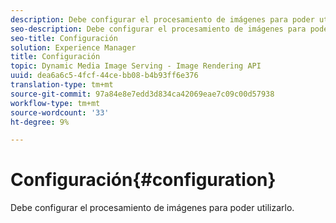```yaml
---
description: Debe configurar el procesamiento de imágenes para poder utilizarlo.
seo-description: Debe configurar el procesamiento de imágenes para poder utilizarlo.
seo-title: Configuración
solution: Experience Manager
title: Configuración
topic: Dynamic Media Image Serving - Image Rendering API
uuid: dea6a6c5-4fcf-44ce-bb08-b4b93ff6e376
translation-type: tm+mt
source-git-commit: 97a84e8e7edd3d834ca42069eae7c09c00d57938
workflow-type: tm+mt
source-wordcount: '33'
ht-degree: 9%

---
```



# Configuración{#configuration}

Debe configurar el procesamiento de imágenes para poder utilizarlo.


